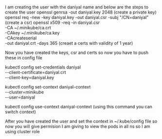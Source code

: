 I am creating the user with the daniyal name and below are the steps to create the user
openssl genrsa -out daniyal.key 2048 (create a private key)
openssl req -new -key daniyal.key -out daniyal.csr -subj "/CN=daniyal" (create a csr)
openssl x509 -req -in daniyal.csr \
  -CA ~/.minikube/ca.crt \
  -CAkey ~/.minikube/ca.key \
  -CAcreateserial \
  -out daniyal.crt -days 365 (creaet a certs with validity of 1 year)

 Now you have created the keys, csr and certs so now you have to push these in config file

 kubectl config set-credentials daniyal \
  --client-certificate=daniyal.crt \
  --client-key=daniyal.key

kubectl config set-context daniyal-context \
  --cluster=minikube \
  --user=daniyal

  kubectl config use-context daniyal-context (using this command you can switch context)

  After you have created the user and set the context in ~/.kube/config file so now you will give permision I am giving to view the pods in all ns so I am using cluster role
